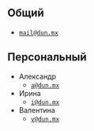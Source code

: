 ## Общий

- [`mail@dun.mx`](mailto:mail@dun.mx)

## Персональный

- Александр
  - [`a@dun.mx`](mailto:a@dun.mx)
- Ирина
  - [`i@dun.mx`](mailto:i@dun.mx)
- Валентина
  - [`v@dun.mx`](mailto:v@dun.mx)
